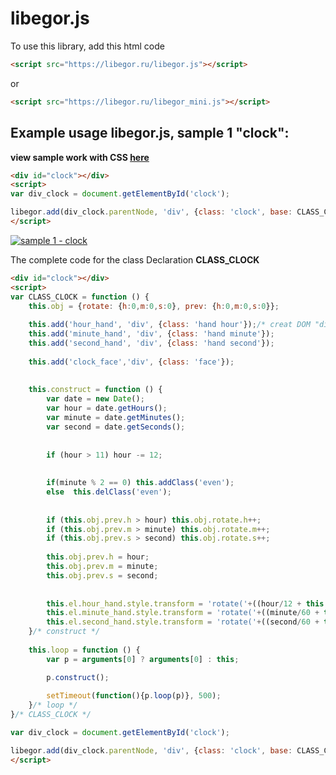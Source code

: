 # libegor.js
To use this library, add this html code
``` html
<script src="https://libegor.ru/libegor.js"></script>
```
or
``` html
<script src="https://libegor.ru/libegor_mini.js"></script>
```
## Example usage libegor.js, sample 1 "clock":
**view sample work with CSS [here](https://libegor.ru/js/example-1)**
``` html
<div id="clock"></div>
<script>
var div_clock = document.getElementById('clock');

libegor.add(div_clock.parentNode, 'div', {class: 'clock', base: CLASS_CLOCK, replace: div_clock}).loop();
</script>
```
[![sample 1 - clock](https://libegor.ru/data/066940362cf03419337237c02aa88319.png "sample 1 - clock")](https://libegor.ru/js/example-1)

The complete code for the class Declaration **CLASS_CLOCK**

``` html
<div id="clock"></div>
<script>
var CLASS_CLOCK = function () {
	this.obj = {rotate: {h:0,m:0,s:0}, prev: {h:0,m:0,s:0}};
	
	this.add('hour_hand', 'div', {class: 'hand hour'});/* creat DOM "div" element */
	this.add('minute_hand', 'div', {class: 'hand minute'});
	this.add('second_hand', 'div', {class: 'hand second'});
	
	this.add('clock_face','div', {class: 'face'});
	
	
	this.construct = function () {
		var date = new Date();
		var hour = date.getHours();
		var minute = date.getMinutes();
		var second = date.getSeconds();
		
		
		if (hour > 11) hour -= 12;
		
		
		if(minute % 2 == 0) this.addClass('even');
		else  this.delClass('even');
	
		
		if (this.obj.prev.h > hour) this.obj.rotate.h++;
		if (this.obj.prev.m > minute) this.obj.rotate.m++;
		if (this.obj.prev.s > second) this.obj.rotate.s++;
		
		this.obj.prev.h = hour;
		this.obj.prev.m = minute;
		this.obj.prev.s = second;
		
		
		this.el.hour_hand.style.transform = 'rotate('+((hour/12 + this.obj.rotate.h)*360)+'deg)';
		this.el.minute_hand.style.transform = 'rotate('+((minute/60 + this.obj.rotate.m)*360)+'deg)';
		this.el.second_hand.style.transform = 'rotate('+((second/60 + this.obj.rotate.s)*360)+'deg)';
	}/* construct */
	
	this.loop = function () {
		var p = arguments[0] ? arguments[0] : this;

		p.construct();
		
		setTimeout(function(){p.loop(p)}, 500); 
	}/* loop */
}/* CLASS_CLOCK */

var div_clock = document.getElementById('clock');

libegor.add(div_clock.parentNode, 'div', {class: 'clock', base: CLASS_CLOCK, replace: div_clock}).loop();
</script>
```
